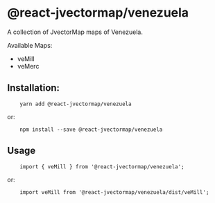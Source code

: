 # @react-jvectormap/venezuela

A collection of JvectorMap maps of Venezuela.

Available Maps:

- veMill
- veMerc

## Installation:

```
    yarn add @react-jvectormap/venezuela
```

or:

```
    npm install --save @react-jvectormap/venezuela
```

## Usage

```
    import { veMill } from '@react-jvectormap/venezuela';
```

or:

```
    import veMill from '@react-jvectormap/venezuela/dist/veMill';
```
